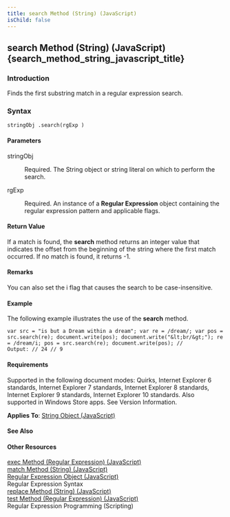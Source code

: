 ```yaml
---
title: search Method (String) (JavaScript)
isChild: false
---
```


## search Method (String) (JavaScript) {search_method_string_javascript_title}

### Introduction 

 Finds the first substring match in a regular expression search.

### Syntax 

```
stringObj .search(rgExp )
```

#### Parameters 

<div id="sectionSection0" class="section" name="collapseableSection" style="" expanded="true">
  <dl class="authored">
    <dt>
      <span class="parameter" sdata="paramReference" xmlns:util="util">stringObj</span>
    </dt>
    <dd>
      <p xmlns:util="util">
        Required. The <span sdata="langKeyword" value="String"><span class="keyword">String</span></span> object or string literal on which to perform the search.
      </p>
    </dd>
    <dt>
      <span class="parameter" sdata="paramReference" xmlns:util="util">rgExp</span>
    </dt>
    <dd>
      <p xmlns:util="util">
        Required. An instance of a <b>Regular Expression</b> object containing the regular expression pattern and applicable flags.
      </p>
    </dd>
  </dl>
</div>

#### Return Value 

<div id="returnValueSection" class="section" name="collapseableSection" style="">
  <p xmlns:util="util">
    If a match is found, the <b>search</b> method returns an integer value that indicates the offset from the beginning of the string where the first match occurred. If no match is found, it returns
    -1.
  </p>
</div>

#### Remarks 

<div id="languageReferenceRemarksSection" class="section" name="collapseableSection" style="">
  <p xmlns:util="util">
    You can also set the <span sdata="langKeyword" value="i"><span class="keyword">i</span></span> flag that causes the search to be case-insensitive.
  </p>
</div>

#### Example 

<p xmlns:util="util">
  The following example illustrates the use of the <b>search</b> method.
</p>

```
var src = "is but a Dream within a dream"; var re = /dream/; var pos = src.search(re); document.write(pos); document.write("&lt;br/&gt;"); re = /dream/i; pos = src.search(re); document.write(pos); //
Output: // 24 // 9
```

#### Requirements 

<div id="requirementsTitleSection" class="section" name="collapseableSection" style="">
  <p xmlns:util="util"></p>
  <p>
    Supported in the following document modes: Quirks, Internet Explorer 6 standards, Internet Explorer 7 standards, Internet Explorer 8 standards, Internet Explorer 9 standards, Internet Explorer 10
    standards. Also supported in Windows Store apps. See Version Information.
  </p>
  <p xmlns:util="util">
    <b>Applies To</b>: <span sdata="link"><a href="8063ecd5-5778-4e87-b985-b21420171914.htm">String Object (JavaScript)</a></span>
  </p>
</div>

#### See Also 

<div id="seeAlsoSection" class="section" name="collapseableSection" style="">
  <h4 class="subHeading">
    Other Resources
  </h4>
  <div class="seeAlsoStyle">
    <span sdata="link" xmlns:util="util"><a href="83092452-60cc-4218-b4ae-af9e3cb96c34.htm">exec Method (Regular Expression) (JavaScript)</a></span>
  </div>
  <div class="seeAlsoStyle">
    <span sdata="link" xmlns:util="util"><a href="eda9ad27-4f9b-4cb1-8345-a0ae85979ca0.htm">match Method (String) (JavaScript)</a></span>
  </div>
  <div class="seeAlsoStyle">
    <span sdata="link" xmlns:util="util"><a href="346aa83e-a045-47ea-acae-b42c7b121534.htm">Regular Expression Object (JavaScript)</a></span>
  </div>
  <div class="seeAlsoStyle">
    <span sdata="link" xmlns:util="util">Regular Expression Syntax</span>
  </div>
  <div class="seeAlsoStyle">
    <span sdata="link" xmlns:util="util"><a href="5f0e4765-df4d-4887-bd09-efe5e58251bf.htm">replace Method (String) (JavaScript)</a></span>
  </div>
  <div class="seeAlsoStyle">
    <span sdata="link" xmlns:util="util"><a href="4f4b6e39-cb1a-4be9-a66f-7b846075580d.htm">test Method (Regular Expression) (JavaScript)</a></span>
  </div>
  <div class="seeAlsoStyle">
    <span sdata="link" xmlns:util="util">Regular Expression Programming (Scripting)</span>
  </div>
</div>

